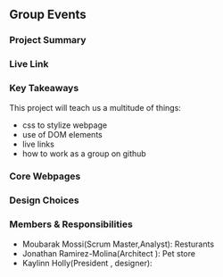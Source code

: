 ## Group Events

### Project Summary

<!-- Brief description of your what your project is about and why you chose that topic. -->

### Live Link

<!-- [Blog Page](https://{username}.github.io/{reponame}/homework-2)   -->

### Key Takeaways

This project will teach us a multitude of things:
- css to stylize webpage
- use of DOM elements
- live links
- how to work as a group on github 


### Core Webpages

<!-- List core webpages and briefly describe the page of them -->

### Design Choices 

<!-- List any websites that you might reference to influence your styling choices. List any colors used and what they were used for. -->

### Members & Responsibilities

<!-- List all members, their roles, and their scenario titles -->
- Moubarak Mossi(Scrum Master,Analyst): Resturants 
- Jonathan Ramirez-Molina(Architect ): Pet store
- Kaylinn Holly(President , designer): 